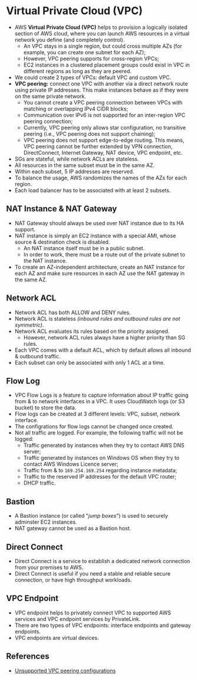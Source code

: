 # Virtual Private Cloud (VPC)

- AWS **Virtual Private Cloud (VPC)** helps to provision a logically isolated section of AWS cloud, where you can launch AWS resources in a virtual network you define (and completely control).
	- An VPC stays in a single region, but could cross multiple AZs (for example, you can create one subnet for each AZ);
	- However, VPC peering supports for cross-region VPCs;
	- EC2 instances in a clustered placement groups could exist in VPC in different regions as long as they are peered.
- We could create 2 types of VPCs: default VPC and custom VPC.
- **VPC peering:** connect one VPC with another via a direct network route using private IP addresses. This make instances behave as if they were on the same private network.
	- You cannot create a VPC peering connection between VPCs with matching or overlapping IPv4 CIDR blocks;
	- Communication over IPv6 is not supported for an inter-region VPC peering connection;
	- Currently, VPC peering only allows star configuration, no transitive peering (i.e., VPC peering does not support chaining);
	- VPC peering does not support edge-to-edge routing. This means, VPC peering cannot be further extended by VPN connection, DirectConnect, Internet Gateway, NAT device, VPC endpoint, etc.
- SGs are stateful, while network ACLs are stateless.
- All resources in the same subset must be in the same AZ.
- Within each subset, 5 IP addresses are reserved.
- To balance the usage, AWS randomizes the names of the AZs for each region.
- Each load balancer has to be associated with at least 2 subsets.

## NAT Instance & NAT Gateway

- NAT Gateway should always be used over NAT instance due to its HA support.
- NAT instance is simply an EC2 instance with a special AMI, whose source & destination check is disabled.
	- An NAT instance itself must be in a public subnet.
	- In order to work, there must be a route out of the private subnet to the NAT instance.
- To create an AZ-independent architecture, create an NAT instance for each AZ and make sure resources in each AZ use the NAT gateway in the same AZ.

## Network ACL

- Network ACL has both ALLOW and DENY rules.
- Network ACL is stateless _(inbound rules and outbound rules are not symmetric)_.
- Network ACL evaluates its rules based on the priority assigned.
	- However, network ACL rules always have a higher priority than SG rules.
- Each VPC comes with a default ACL, which by default allows all inbound & outbound traffic.
- Each subset can only be associated with only 1 ACL at a time.

## Flow Log

- VPC Flow Logs is a feature to capture information about IP traffic going from & to network interfaces in a VPC. It uses CloudWatch logs (or S3 bucket) to store the data.
- Flow logs can be created at 3 different levels: VPC, subset, network interface.
- The configrations for flow logs cannot be changed once created.
- Not all traffic are logged. For example, the following traffic will not be logged:
	- Traffic generated by instances when they try to contact AWS DNS server;
	- Traffic generated by instances on Windows OS when they try to contact AWS Windows Licence server;
	- Traffic from & to `169.254.169.254` regarding instance metadata;
	- Traffic to the reserved IP addresses for the default VPC router;
	- DHCP traffic.

## Bastion

- A Bastion instance (or called "_jump boxes_") is used to securely adminster EC2 instances.
- NAT gateway cannot be used as a Bastion host.

## Direct Connect

- Direct Connect is a service to establish a dedicated network connection from your premises to AWS.
- Direct Connect is useful if you need a stable and reliable secure connection, or have high throughput workloads.

## VPC Endpoint

- VPC endpoint helps to privately connect VPC to supported AWS services and VPC endpoint services by PrivateLink.
- There are two types of VPC endpoints: interface endpoints and gateway endpoints.
- VPC endpoints are virtual devices.

## References

- [Unsupported VPC peering configurations](https://docs.aws.amazon.com/vpc/latest/peering/invalid-peering-configurations.html)
